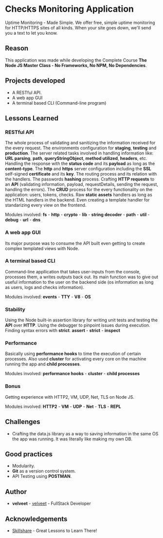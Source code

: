 # Checks Monitoring Application

Uptime Monitoring - Made Simple. We offer free, simple uptime monitoring for HTTP/HTTPS sites of all kinds. 
When your site goes down, we\'ll send you a text to let you know.

## Reason

This application was made while developing the Complete Course **The Node JS Master Class - No Frameworks, No NPM, No Dependencies**.

## Projects developed

* A RESTful API.
* A web app GUI
* A terminal based CLI (Command-line program)

## Lessons Learned

### RESTful API
The whole process of validating and sanitizing the information received for the every request.
The environments configuration for **staging**, **testing** and **production**.
The server related tasks involved in handling information like: **URL parsing**, **path**, **queryStringObject**, **method utilized**, **headers**, etc.
Handling the response with the **status code** and its **payload** as long as the **content-type**.
The **http** and **https** server configuration including the **SSL** self-signed **certificate** and its **key**.
The routing process and its relation with the handlers.
The passwords **hashing** process.
Crafting **HTTP requests** to an **API** (validating information, payload, requestDetails, sending the request, handling the errors).
The **CRUD** process for the every functionality on the application: users, tokens, checks.
Raw **static assets** handlers as long as the HTML handlers in the backend.
Even creating a template handler for standarizing every view on the frontend.

Modules involved:
 **fs** - **http** - **crypto** - **lib** - **string decoder** - **path** - **util** - **debug** - **url** - **dns**

### A web app GUI
Its major purpose was to consume the API built even getting to create complex templated views with Node. 

### A terminal based CLI
Command-line appllication that takes user-inputs from the console, processes them, a writes outputs back out. 
Its main function was to give out useful information to the user on the backend side (os information as long as users,
logs and checks information).

Modules involved:
**events** - **TTY** - **V8** - **OS**

### Stability
Using the Node built-in assertion library for writing unit tests and testing the **API** over **HTTP**.
Using the debugger to pinpoint issues during execution.
Finding syntax errors with **strict**.
**assert** - **strict** - **inspect**

### Performance
Basically using **performance hooks** to time the execution of certain processes. Also used **cluster** for activating every core 
on the machine running the app and **child processes**.

Modules involved:
**performance hooks** - **cluster** - **child processes**

### Bonus
Getting experience with HTTP2, VM, UDP, Net, TLS on Node JS.

Modules involved:
**HTTP2** - **VM** - **UDP** - **Net** - **TLS** - **REPL**

## Challenges
* Crafting the data.js library as a way to saving information in the same OS the app was running. It was literally like making my own DB.

## Good practices
* Modularity.
* **Git** as a version control system.
* API Testing using **POSTMAN**.

## Author

* **velveet** - [velveet](https://github.com/velveet) - FullStack Developer

## Acknowledgements

* [Skillshare](https://www.skillshare.com/home) - Great Lessons to Learn There!
